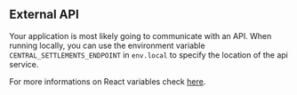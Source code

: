 ## External API

Your application is most likely going to communicate with an API. When running locally, you can use the environment variable `CENTRAL_SETTLEMENTS_ENDPOINT` in `env.local` to specify the location of the api service.

For more informations on React variables check [here](https://facebook.github.io/create-react-app/docs/adding-custom-environment-variables).
